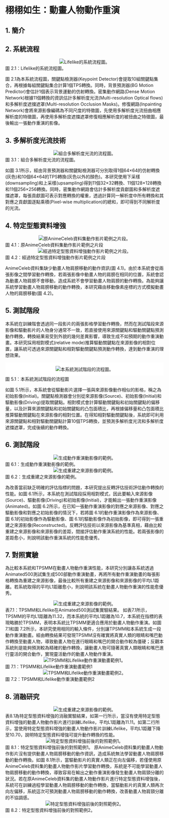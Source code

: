 # 栩栩如生：動畫人物動作重演
## 1. 簡介

## 2. 系統流程
<div align="center">
    <img src="./docs/Lifelike.png" alt="Lifelike的系統流程圖。"/>
</div>
圖 2.1：Lifelike的系統流程圖。

圖 2.1為本系統流程圖，關鍵點檢測器(Keypoint Detector)會提取10組關鍵點集合，再根據每組關鍵點集合計算1個TPS轉換。同時，背景預測器(BG Motion Predictor)會估計1個表示背景運動的仿射轉換。密集動作網路(Dense Motion Network)根據11個轉換的資訊估計多解析度光流(Multi-resolution Optical flows)和多解析度遮擋遮罩(Multi-resolution Occlusion Masks)。修復網路(Inpainting Network)會將來源影像編碼為不同尺度的特徵圖，先使用多解析度光流扭曲相應解析度的特徵圖，再使用多解析度遮擋遮罩修復相應解析度的被扭曲之特徵圖，最後輸出一張動作重演的影像。

## 3. 多解析度光流技術

<div align="center">
    <img src="./docs/MROF.png" alt="組合多解析度光流的流程圖。"/>
</div>
圖 3.1：組合多解析度光流的流程圖。

如圖 3.1所示，經由背景預測器和關鍵點檢測器可分別取得1個64×64的仿射轉換(灰色)和10個64×64的TPS轉換(灰色以外的顏色)。本研究使用下采樣(downsampling)和上采樣(upsampling)得到11個32×32轉換、11個128×128轉換和11個256×256轉換。同時，密集動作網路會估計多解析度貢獻圖和多解析度遮擋遮罩，每張貢獻圖可表示對應轉換的權重，透過計算同一解析度中所有轉換和其對應之貢獻圖逐點乘積(Pixel-wise multiplication)的總和，即可得到不同解析度的光流。

## 4. 特定型態資料增強
<div align="center">
    <img src="./docs/AO.png" alt="原AnimeCeleb資料集動作影片範例之片段。"/>
</div>
圖 4.1：原AnimeCeleb資料集動作影片範例之片段

<div align="center">
    <img src="./docs/AOD.png" alt="經過特定型態資料增強動作影片範例之片段。"/>
</div>
圖 4.2：經過特定型態資料增強動作影片範例之片段

AnimeCeleb資料集缺少動畫人物肩膀移動的動作資訊(圖 4.1)。由於本系統會從兩張影像之間學習動作轉換，若兩張影像中動畫人物的肩膀在相同的位置，系統會認為動畫人物肩膀不會移動，造成系統不會學習動畫人物肩膀的動作轉換。為能夠讓系統學習動畫人物肩膀移動的動作轉換，本研究藉由移動像素座標的方式模擬動畫人物的肩膀移動(圖 4.2)。

## 5. 測試階段
本系統在訓練階會透過同一段影片的兩張影格學習動作轉換，然而在測試階段來源影像和驅動影片的人物身分通常不一致，若直接使用來源關鍵點和驅動關鍵點預測動作轉換，轉換結果易受到外貌的幾何差異影響，導致生成不如預期的動作重演動畫。本研究採用相對模式(relative mode)推算驅動關鍵點在來源影像的相對位置，讓系統可透過來源關鍵點和相對驅動關鍵點預測動作轉換，達到動作重演的理想效果。

<div align="center" style="background-color: white; border: 1px solid white; padding: 10px;">
    <img src="./docs/TestMode.png" alt="本系統測試階段的流程圖。"/>
</div>
圖 5.1：本系統測試階段的流程圖

如圖 5.1所示，本系統會從驅動影片選擇一張與來源影像動作相似的影格，稱之為初始影像(Initial)。關鍵點檢測器會分別從來源影像(Source)、初始影像(Initial)和驅動影像(Driving)提取關鍵點。相對模式會計算驅動關鍵點和初始關鍵點的偏移量，以及計算來源關鍵點和初始關鍵點的凸包面積比，再根據偏移量和凸包面積比推算驅動關鍵點在來源影像的相對位置。在得知相對驅動關鍵點後，系統即可利用來源關鍵點和相對驅動關鍵點計算10個TPS轉換，並預測多解析度光流和多解析度遮擋遮罩，完成後續的動作轉換。

## 6. 測試階段
<div align="center">
    <img src="./docs/r1.png" alt="生成動作重演動影像的範例。"/>
</div>
圖 6.1：生成動作重演動影像的範例。
<div align="center">
    <img src="./docs/r2.png" alt="生成重建之來源影像的範例。"/>
</div>
圖 6.2：生成重建之來源影像的範例。

為改善當前缺乏明確的評估指標的問題，本研究提出反轉評估技術評估動作轉換的性能。如圖 6.1所示，本系統在測試階段採用相對模式，因此要輸入來源影像(Source)、驅動影像(Driving)和初始影像(Initial)，才能輸出一張動作重演影像(Animated)。如圖 6.2所示，在已知一張動作重演影像的對應之來源影像、對應之驅動影像和對應之初始影像的情況下，若將圖 6.1的動作重演影像作為來源影像、圖 6.1的初始影像作為驅動影像、圖 6.1的驅動影像作為初始影像，即可得到一張重建之來源影像(Reconstructed)。反轉評估技術以來源影像為基準真相，藉由比較重建之來源影像和來源影像的差距，間接評估動作重演系統的性能。若兩張影像的差距愈小，則說明該動作重演系統的性能愈優秀。

## 7. 對照實驗
為比較本系統和TPSMM在動畫人物動作重演性能，本研究分別讓各系統透過Animated500測試集生成500部動作重演動畫，再將所有動作重演動畫的每張影格轉換為重建之來源影像，最後比較所有重建之來源影像和來源影像的平均L1距離。若系統取得的平均L1距離愈小，則說明該系統在動畫人物動作重演的性能愈優秀。
<div align="center">
    <img src="./docs/table1.png" alt="生成重建之來源影像的範例。"/>
</div>
表7.1：TPSMM和Lifelike在Animated500測試集實驗結果。
如表7.1所示，TPSMM的平均L1距離為11.32，而本系統的平均L1距離為10.7，本系統在指標的表現略勝於TPSMM，表明本系統比TPSMM更適合應用於動畫人物動作重演。如圖 7.1和圖 7.2所示，本研究使用相同的輸入條件，分別讓TPSMM和本系統生成一段動作重演動畫。經由轉換結果可發現TPSMM沒有確實將真實人類的眼睛和嘴巴動作轉換至動畫人物，導致動畫人物在進行眼睛和嘴巴的開合動作較為僵硬；反觀本系統則是能夠預測較為精確的動作轉換，讓動畫人物可隨著真實人類眼睛和嘴巴進行靈活的開合動作，實現靈活動作的動畫人物動作重演。

<div align="center">
    <img src="./docs/LVST1.png" alt="TPSMM和Lifelike動作重演動畫範例1。"/>
</div>
圖 7.1：TPSMM和Lifelike動作重演動畫範例1
<div align="center">
    <img src="./docs/LVST2.png" alt="TPSMM和Lifelike動作重演動畫範例2。"/>
</div>
圖 7.2：TPSMM和Lifelike動作重演動畫範例2

## 8. 消融研究
<div align="center">
    <img src="./docs/table2.png" alt="生成重建之來源影像的範例。"/>
</div>
表8.1為特定型態資料增強的消融實驗結果，如第一行所示，當沒有使用特定型態資料增強的動畫人物動作影片進行訓練Lifelike，平均L1距離為11.11。如第二行所示，當使用特定型態資料增強的動畫人物動作影片訓練Lifelike，平均L1距離下降至10.70，說明特定型態資料增強可提升動作轉換的性能。
<div align="center">
    <img src="./docs/Da1.png" alt="特定型態資料增強前後的對照範例1。"/>
</div>
圖 8.1：特定型態資料增強前後的對照範例1。
原AnimeCeleb資料集的動畫人物動作影片沒有提供動畫人物肩膀移動的動作資訊，造成系統無法學習動畫人物肩膀移動的動作轉換。如圖 8.1所示，當驅動影片的真實人類正在向左偏移，若僅使用原AnimeCeleb資料集的動畫人物動作影片學習動作轉換，系統是不可能學習動畫人物肩膀移動的動作轉換，導致容易在輸出之動作重演影像發生動畫人物肩頸分離的狀況。若在原AnimeCeleb資料集的動畫人物動作影片進行特定型態資料增強後，系統可在訓練過程學習動畫人物肩膀移動的動作轉換，當驅動影片的真實人類再次向左偏移，系統這次可預測動畫人物肩膀移動的動作轉換，改善動畫人物肩頸分離的不協調感。
<div align="center">
    <img src="./docs/Da2.png" alt="特定型態資料增強前後的對照範例2。"/>
</div>
圖 8.2：特定型態資料增強前後的對照範例2。
